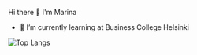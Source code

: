 Hi there 👋 I'm Marina



- 🌱 I’m currently learning at Business College Helsinki


![Top Langs](https://github-readme-stats.vercel.app/api/top-langs/?username=marinezh&layout=compact)